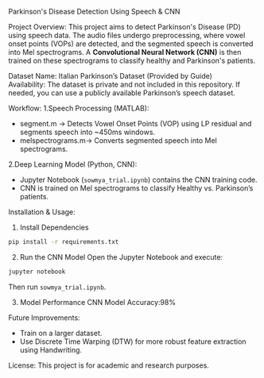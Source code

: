 Parkinson's Disease Detection Using Speech & CNN

Project Overview:
This project aims to detect Parkinson's Disease (PD) using speech data. The audio files undergo preprocessing, where vowel onset points (VOPs) are detected, and the segmented speech is converted into Mel spectrograms. A **Convolutional Neural Network (CNN)** is then trained on these spectrograms to classify healthy and Parkinson's patients.

Dataset Name: Italian Parkinson’s Dataset (Provided by Guide)  
Availability: The dataset is private and not included in this repository. If needed, you can use a publicly available Parkinson’s speech dataset.

Workflow:
1.Speech Processing (MATLAB):
   - segment.m → Detects Vowel Onset Points (VOP) using LP residual and segments speech into ~450ms windows.  
   - melspectrograms.m→ Converts segmented speech into Mel spectrograms.

2.Deep Learning Model (Python, CNN):  
   - Jupyter Notebook (`sowmya_trial.ipynb`) contains the CNN training code.  
   - CNN is trained on Mel spectrograms to classify Healthy vs. Parkinson’s patients.

Installation & Usage:
1. Install Dependencies
```bash
pip install -r requirements.txt
```
2. Run the CNN Model
Open the Jupyter Notebook and execute:
```bash
jupyter notebook
```
Then run `sowmya_trial.ipynb`.

3. Model Performance
CNN Model Accuracy:98% 

Future Improvements:
- Train on a larger dataset.
- Use Discrete Time Warping (DTW) for more robust feature extraction using Handwriting.

License:
This project is for academic and research purposes.

